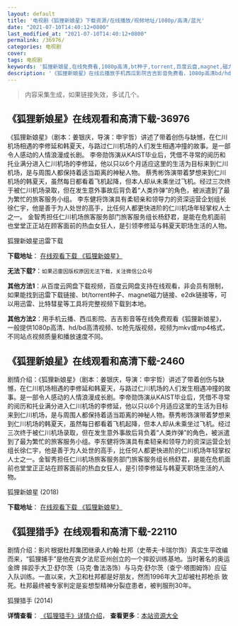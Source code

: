 ```yaml
---
layout: default
title: '电视剧《狐狸新娘星》下载资源/在线播放/视频地址/1080p/高清/蓝光'
date: "2021-07-10T14:40:12+0800"
last_modified_at: "2021-07-10T14:40:12+0800"
permalink: /36976/
categories: 电视剧
cover:
tags: 电视剧
keywords: '狐狸新娘星,在线免费看,1080p高清,bt种子,torrent,百度云盘,magnet,磁力链,迅雷下载资源'
description: '《狐狸新娘星》在线云播放手机西瓜影院吉吉影音免费看，1080p高清bd/hd未删减完整版和tc抢先枪版，mkv/mp4格式，附带bt/torrent种子、magnet/磁力链、百度云盘、网盘资源迅雷下载链接'
---
```


>内容采集生成，如果链接失效，多试几个。


## 《狐狸新娘星》在线观看和高清下载-36976

《狐狸新娘星》（剧本：姜银庆，导演：申宇哲）讲述了带着创伤与缺憾，在仁川机场相遇的李修延和韩夏天，与路过仁川机场的人们发生相遇冲撞的故事。是一部令人感动的人情浪漫成长剧。 李帝勋饰演从KAIST毕业后，凭借不寻常的阅历和托业满分进入仁川机场的李修延，他以只以6个月适应这里的生活为目标来到仁川机场，是与周围人都保持着适当距离的神秘人物。 蔡秀彬饰演带着梦想来到仁川机场的韩夏天，虽然每日都看着飞机起降，但本人却从未乘坐过飞机。经过三次终于被仁川机场录取，但在发生意外事故后背负着“人类炸弹”的角色，被派遣到了最为繁忙的旅客服务小组。 李东健将饰演具有柔韧亲和领导力的资深运营企划组长徐仁宇，他是善于为人处世的高手，比任何人都更快进阶的仁川机场年轻掌权人士之一。 金智秀担任仁川机场旅客服务部门旅客服务组长杨舒君，是能在危机面前也堂堂正正站在顾客面前的热血女狂人，是引领李修延与韩夏天职场生活的人物。


狐狸新娘星迅雷下载

**下载地址**： [在线观看下载 《狐狸新娘星》](https://www.993dy.com//vod-detail-id-31452.html) 


**无法下载?**：`如果迅雷因版权原因无法下载，关注微信公众号 `

**其他方法1**：从百度云网盘下载视频，百度云网盘支持在线观看，非会员有限制，如果能找到迅雷下载链接、bt/torrent种子、magnet磁力链接、e2dk链接等，可以用迅雷、比特彗星等工具将完整视频下载到本地。

**其他方法2**：用手机云播、西瓜影院、吉吉影音等在线免费观看《狐狸新娘星》，一般提供1080p高清、hd/bd高清视频、tc抢先版视频，视频为mkv或mp4格式，不同站点视频质量和播放速度不同。


## 《狐狸新娘星》在线观看和高清下载-2460

剧情介绍：《狐狸新娘星》（剧本：姜银庆，导演：申宇哲）讲述了带着创伤与缺憾，在仁川机场相遇的李修延和韩夏天，与路过仁川机场的人们发生相遇冲撞的故事。是一部令人感动的人情浪漫成长剧。李帝勋饰演从KAIST毕业后，凭借不寻常的阅历和托业满分进入仁川机场的李修延，他以只以6个月适应这里的生活为目标来到仁川机场，是与周围人都保持着适当距离的神秘人物。蔡秀彬饰演带着梦想来到仁川机场的韩夏天，虽然每日都看着飞机起降，但本人却从未乘坐过飞机。经过三次终于被仁川机场录取，但在发生意外事故后背负着“人类炸弹”的角色，被派遣到了最为繁忙的旅客服务小组。李东健将饰演具有柔韧亲和领导力的资深运营企划组长徐仁宇，他是善于为人处世的高手，比任何人都更快进阶的仁川机场年轻掌权人士之一。金智秀担任仁川机场旅客服务部门旅客服务组长杨舒君，是能在危机面前也堂堂正正站在顾客面前的热血女狂人，是引领李修延与韩夏天职场生活的人物。


狐狸新娘星 (2018)

**下载地址**： [在线观看下载 《狐狸新娘星》](https://www.btbtdy.me/btdy/dy13654.html) 


## 《狐狸猎手》在线观看和高清下载-22110

剧情介绍：影片根据杜邦集团继承人约翰·杜邦（史蒂夫·卡瑞尔饰）真实生平改编而来，“狐狸捕手”是他在宾夕法尼亚州创立的一个摔跤训练基地。当时著名的奥运金牌 摔跤手大卫·舒尔茨（马克·鲁法洛饰）与马克·舒尔茨（查宁·塔图姆饰）应征入队训练。一直以来，大卫和杜邦都是好朋友，然而1996年大卫却被杜邦枪杀 致死。杜邦最终被专家判定是妄想型精神分裂症患者，被判服刑30年。


狐狸猎手 (2014)

**详情查看**： [《狐狸猎手》详情介绍](/movie/22110/)， **查看更多**：[本站资源大全](/movie/t/all/)


